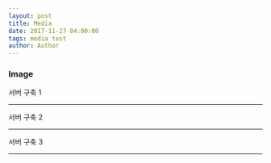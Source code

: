 ```yaml
---
layout: post
title: Media
date: 2017-11-27 04:00:00
tags: media test
author: Author
---
```


### Image

<amp-img src="{{ site.baseurl }}assets/images/서버 1.jpeg" width="656" height="400" layout="responsive" alt="" class="mb3"></amp-img>

서버 구축 1

<hr />

<amp-img src="{{ site.baseurl }}assets/images/서버 2.jpeg" width="656" height="400" layout="responsive" alt="" class="mb3"></amp-img>

서버 구축 2

<hr />

<amp-img src="{{ site.baseurl }}assets/images/서버 3.jpeg" width="656" height="400" layout="responsive" alt="" class="mb3"></amp-img>

서버 구축 3

<hr />
